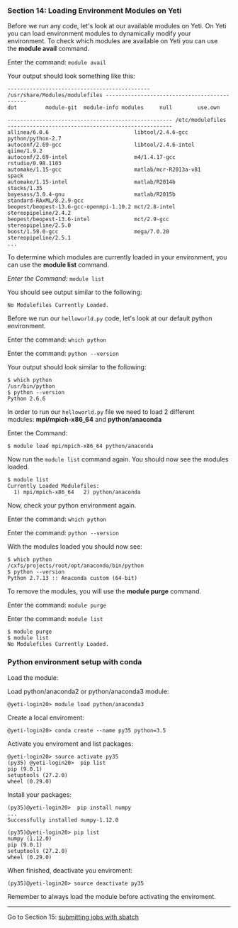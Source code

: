 ### Section 14: Loading Environment Modules on Yeti

Before we run any code, let's look at our available modules on Yeti. On Yeti you can load environment modules to dynamically modify your environment. To check which modules are available on Yeti you can use the **module avail** command.

Enter the command: `module avail`

Your output should look something like this:

```
--------------------------------------------- /usr/share/Modules/modulefiles ---------------------------------------------
dot         module-git  module-info modules     null        use.own

---------------------------------------------------- /etc/modulefiles ----------------------------------------------------
allinea/6.0.6                           libtool/2.4.6-gcc                       python/python-2.7
autoconf/2.69-gcc                       libtool/2.4.6-intel                     qiime/1.9.2
autoconf/2.69-intel                     m4/1.4.17-gcc                           rstudio/0.98.1103
automake/1.15-gcc                       matlab/mcr-R2013a-v81                   spack
automake/1.15-intel                     matlab/R2014b                           stacks/1.35
bayesass/3.0.4-gnu                      matlab/R2015b                           standard-RAxML/8.2.9-gcc
beopest/beopest-13.6-gcc-openmpi-1.10.2 mct/2.8-intel                           stereopipeline/2.4.2
beopest/beopest-13.6-intel              mct/2.9-gcc                             stereopipeline/2.5.0
boost/1.59.0-gcc                        mega/7.0.20                             stereopipeline/2.5.1
...
```

To determine which modules are currently loaded in your environment, you can use the **module list** command.

*Enter the Command:* `module list` ​

You should see output similar to the following:

```
No Modulefiles Currently Loaded.
```

Before we run our `helloworld.py` code, let's look at our default python environment.

Enter the command:
`which python`

Enter the command:
`python --version`

Your output should look similar to the following:

```
$ which python
/usr/bin/python
$ python --version
Python 2.6.6
```

In order to run our `helloworld.py` file we need to load 2 different modules: **mpi/mpich-x86_64** and **python/anaconda**

Enter the Command:

```
$ module load mpi/mpich-x86_64 python/anaconda
```

Now run the `module list` command again. You should now see the modules loaded.

```
$ module list
Currently Loaded Modulefiles:
  1) mpi/mpich-x86_64   2) python/anaconda
```

Now, check your python environment again.

Enter the command:
`which python`

Enter the command:
`python --version`

With the modules loaded you should now see:

```
$ which python
/cxfs/projects/root/opt/anaconda/bin/python
$ python --version
Python 2.7.13 :: Anaconda custom (64-bit)
```

To remove the modules, you will use the **module purge** command.

Enter the command:
`module purge`

Enter the command:
`module list`

```
$ module purge
$ module list
No Modulefiles Currently Loaded.
```

### Python environment setup with conda

Load the module:

Load python/anaconda2 or python/anaconda3 module:

```
@yeti-login20> module load python/anaconda3

```

Create a local enviroment:

```
@yeti-login20> conda create --name py35 python=3.5

```

Activate you enviroment and list packages:

```
@yeti-login20> source activate py35
(py35) @yeti-login20>  pip list
pip (9.0.1)
setuptools (27.2.0)
wheel (0.29.0)

```

Install your packages:

```
(py35)@yeti-login20>  pip install numpy
...
Successfully installed numpy-1.12.0

(py35)@yeti-login20> pip list
numpy (1.12.0)
pip (9.0.1)
setuptools (27.2.0)
wheel (0.29.0)

```

When finished, deactivate you enviroment:

```
(py35)@yeti-login20> source deactivate py35

```

Remember to always load the module before activating the enviroment.

------

Go to Section 15: [submitting jobs with sbatch](batch.md)